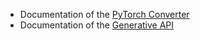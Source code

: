 * Documentation of the [PyTorch Converter](../docs/pytorch_converter/README.md)
* Documentation of the [Generative API](generative/)
